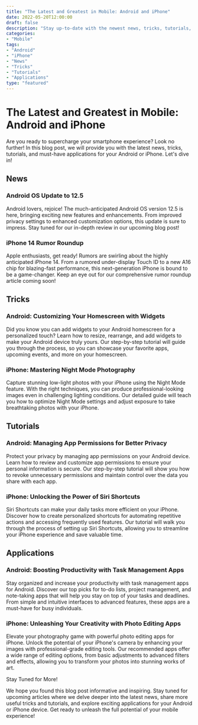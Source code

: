 ```yaml
---
title: "The Latest and Greatest in Mobile: Android and iPhone"
date: 2022-05-20T12:00:00
draft: false
description: "Stay up-to-date with the newest news, tricks, tutorials, and applications for your Android or iPhone device."
categories:
- "Mobile"
tags:
- "Android"
- "iPhone"
- "News"
- "Tricks"
- "Tutorials"
- "Applications"
type: "featured"
---
```


# The Latest and Greatest in Mobile: Android and iPhone

Are you ready to supercharge your smartphone experience? Look no further! In this blog post, we will provide you with the latest news, tricks, tutorials, and must-have applications for your Android or iPhone. Let's dive in!

## News

### Android OS Update to 12.5

Android lovers, rejoice! The much-anticipated Android OS version 12.5 is here, bringing exciting new features and enhancements. From improved privacy settings to enhanced customization options, this update is sure to impress. Stay tuned for our in-depth review in our upcoming blog post!

### iPhone 14 Rumor Roundup

Apple enthusiasts, get ready! Rumors are swirling about the highly anticipated iPhone 14. From a rumored under-display Touch ID to a new A16 chip for blazing-fast performance, this next-generation iPhone is bound to be a game-changer. Keep an eye out for our comprehensive rumor roundup article coming soon!

## Tricks

### Android: Customizing Your Homescreen with Widgets

Did you know you can add widgets to your Android homescreen for a personalized touch? Learn how to resize, rearrange, and add widgets to make your Android device truly yours. Our step-by-step tutorial will guide you through the process, so you can showcase your favorite apps, upcoming events, and more on your homescreen.

### iPhone: Mastering Night Mode Photography

Capture stunning low-light photos with your iPhone using the Night Mode feature. With the right techniques, you can produce professional-looking images even in challenging lighting conditions. Our detailed guide will teach you how to optimize Night Mode settings and adjust exposure to take breathtaking photos with your iPhone.

## Tutorials

### Android: Managing App Permissions for Better Privacy

Protect your privacy by managing app permissions on your Android device. Learn how to review and customize app permissions to ensure your personal information is secure. Our step-by-step tutorial will show you how to revoke unnecessary permissions and maintain control over the data you share with each app.

### iPhone: Unlocking the Power of Siri Shortcuts

Siri Shortcuts can make your daily tasks more efficient on your iPhone. Discover how to create personalized shortcuts for automating repetitive actions and accessing frequently used features. Our tutorial will walk you through the process of setting up Siri Shortcuts, allowing you to streamline your iPhone experience and save valuable time.

## Applications

### Android: Boosting Productivity with Task Management Apps

Stay organized and increase your productivity with task management apps for Android. Discover our top picks for to-do lists, project management, and note-taking apps that will help you stay on top of your tasks and deadlines. From simple and intuitive interfaces to advanced features, these apps are a must-have for busy individuals.

### iPhone: Unleashing Your Creativity with Photo Editing Apps

Elevate your photography game with powerful photo editing apps for iPhone. Unlock the potential of your iPhone's camera by enhancing your images with professional-grade editing tools. Our recommended apps offer a wide range of editing options, from basic adjustments to advanced filters and effects, allowing you to transform your photos into stunning works of art.

Stay Tuned for More!

We hope you found this blog post informative and inspiring. Stay tuned for upcoming articles where we delve deeper into the latest news, share more useful tricks and tutorials, and explore exciting applications for your Android or iPhone device. Get ready to unleash the full potential of your mobile experience!
